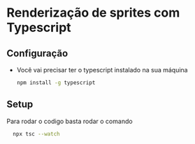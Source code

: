 # Renderização de sprites com Typescript

## Configuração
- Você vai precisar ter o typescript instalado na sua máquina
    ```bash
    npm install -g typescript
    ```

## Setup
Para rodar o codigo basta rodar o comando
```bash
  npx tsc --watch
```